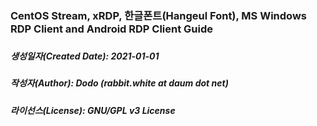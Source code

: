 ### CentOS Stream, xRDP, 한글폰트(Hangeul Font), MS Windows RDP Client and Android RDP Client Guide
###
##### 생성일자(Created Date): 2021-01-01
##### 작성자(Author): Dodo (rabbit.white at daum dot net)
##### 라이선스(License): GNU/GPL v3 License
